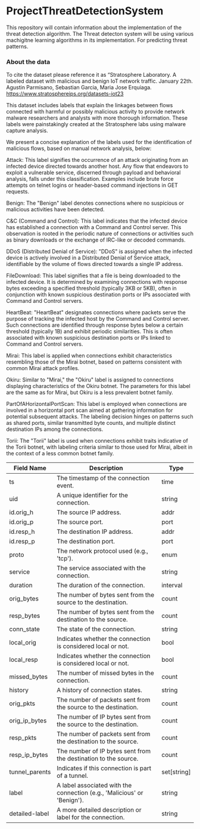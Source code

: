 # ProjectThreatDetectionSystem

This repository will contain information about the implementation of the threat detection algorithm. The Threat detecton system will be using various machigitne learning algorithms in its implementation. 
For predicting threat patterns.  

### About the data
To cite the dataset please reference it as “Stratosphere Laboratory. A labeled dataset with malicious and benign IoT network traffic. January 22th. Agustin Parmisano, Sebastian Garcia, Maria Jose Erquiaga. https://www.stratosphereips.org/datasets-iot23

This dataset includes labels that explain the linkages between flows connected with harmful or possibly malicious activity to provide network malware researchers and analysts with more thorough information. These labels were painstakingly created at the Stratosphere labs using malware capture analysis.

We present a concise explanation of the labels used for the identification of malicious flows, based on manual network analysis, below:

Attack: This label signifies the occurrence of an attack originating from an infected device directed towards another host. Any flow that endeavors to exploit a vulnerable service, discerned through payload and behavioral analysis, falls under this classification. Examples include brute force attempts on telnet logins or header-based command injections in GET requests.

Benign: The "Benign" label denotes connections where no suspicious or malicious activities have been detected.

C&C (Command and Control): This label indicates that the infected device has established a connection with a Command and Control server. This observation is rooted in the periodic nature of connections or activities such as binary downloads or the exchange of IRC-like or decoded commands.

DDoS (Distributed Denial of Service): "DDoS" is assigned when the infected device is actively involved in a Distributed Denial of Service attack, identifiable by the volume of flows directed towards a single IP address.

FileDownload: This label signifies that a file is being downloaded to the infected device. It is determined by examining connections with response bytes exceeding a specified threshold (typically 3KB or 5KB), often in conjunction with known suspicious destination ports or IPs associated with Command and Control servers.

HeartBeat: "HeartBeat" designates connections where packets serve the purpose of tracking the infected host by the Command and Control server. Such connections are identified through response bytes below a certain threshold (typically 1B) and exhibit periodic similarities. This is often associated with known suspicious destination ports or IPs linked to Command and Control servers.

Mirai: This label is applied when connections exhibit characteristics resembling those of the Mirai botnet, based on patterns consistent with common Mirai attack profiles.

Okiru: Similar to "Mirai," the "Okiru" label is assigned to connections displaying characteristics of the Okiru botnet. The parameters for this label are the same as for Mirai, but Okiru is a less prevalent botnet family.

PartOfAHorizontalPortScan: This label is employed when connections are involved in a horizontal port scan aimed at gathering information for potential subsequent attacks. The labeling decision hinges on patterns such as shared ports, similar transmitted byte counts, and multiple distinct destination IPs among the connections.

Torii: The "Torii" label is used when connections exhibit traits indicative of the Torii botnet, with labeling criteria similar to those used for Mirai, albeit in the context of a less common botnet family.


|Field Name	| Description| Type|
|-----------|-----------|------|
|ts|The timestamp of the connection event.	|time|
|uid	|A unique identifier for the connection.	|string|
|id.orig_h	|The source IP address.	|addr|
|id.orig_p	|The source port.	|port|
|id.resp_h	|The destination IP address.	|addr|
|id.resp_p	|The destination port.	|port|
|proto	|The network protocol used (e.g., 'tcp').	|enum|
|service|The service associated with the connection.	|string|
|duration	|The duration of the connection.	|interval|
|orig_bytes	|The number of bytes sent from the source to the destination.	|count|
|resp_bytes	|The number of bytes sent from the destination to the source.	|count|
|conn_state	|The state of the connection.	|string|
|local_orig	|Indicates whether the connection is considered local or not.	|bool|
|local_resp	|Indicates whether the connection is considered local or not.	|bool|
|missed_bytes|The number of missed bytes in the connection.	|count|
|history	|A history of connection states.	|string|
|orig_pkts	|The number of packets sent from the source to the destination.	|count|
|orig_ip_bytes	|The number of IP bytes sent from the source to the destination.	|count|
|resp_pkts	|The number of packets sent from the destination to the source.	|count|
|resp_ip_bytes	|The number of IP bytes sent from the destination to the source.	|count|
|tunnel_parents	|Indicates if this connection is part of a tunnel.	|set[string]|
|label	|A label associated with the connection (e.g., 'Malicious' or 'Benign').	|string|
|detailed-label	|A more detailed description or label for the connection.	|string|
